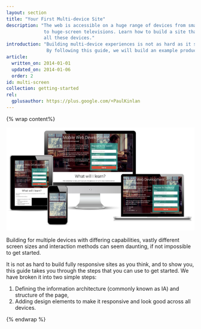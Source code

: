 ```yaml
---
layout: section
title: "Your First Multi-device Site"
description: "The web is accessible on a huge range of devices from small-screen phones
              to huge-screen televisions. Learn how to build a site that works well across 
              all these devices."
introduction: "Building multi-device experiences is not as hard as it sounds. 
               By following this guide, we will build an example product landing page for our <a href='https://www.udacity.com/course/cs256'>CS256 Mobile Web Development course</a> that works well across all different device types."
article:
  written_on: 2014-01-01
  updated_on: 2014-01-06
  order: 2
id: multi-screen
collection: getting-started
rel:
  gplusauthor: https://plus.google.com/+PaulKinlan
---
```


{% wrap content%}

<img src="images/finaloutput-2x.jpg">

Building for multiple devices with differing capabilities, vastly different
screen sizes and interaction methods can seem daunting, if not impossible
to get started.

It is not as hard to build fully responsive sites as you think, and to show
you, this guide takes you through the steps that you can use to get started.  We have broken it into two 
simple steps:

1.  Defining the information architecture (commonly known as IA) and structure of the page,
2.  Adding design elements to make it responsive and look good across all devices.

{% endwrap %}

